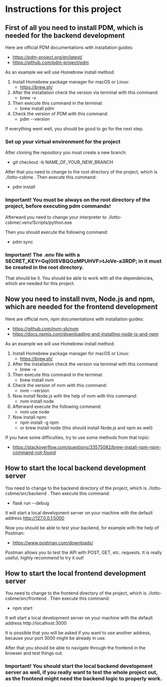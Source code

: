 # Instructions for this project

## First of all you need to install PDM, which is needed for the backend development

Here are official PDM documentations with installation guides:

- https://pdm-project.org/en/latest/
- https://github.com/pdm-project/pdm

As an example we will use Homebrew install method:
1. Install Homebrew package manager for macOS or Linux:
    - https://brew.sh/
2. After the installation check the version via terminal with this command:
    - brew -v
3. Then execute this command in the terminal: 
   - brew install pdm
4. Check the version of PDM with this command:
   - pdm --version

If everything went well, you should be good to go for the next step.

### Set up your virtual environment for the project

After cloning the repository you must create a new branch:

- git checkout -b NAME_OF_YOUR_NEW_BRANCH

After that you need to change to the root directory of the project, which is ./lotto-csbme . 
Then execute this command:
- pdm install

### Important! You must be always on the root directory of the project, before executing pdm commands!

Afterward you need to change your interpreter to ./lotto-csbme/.venv/Scripts/python.exe

Then you should execute the following command:
- pdm sync

### Important! The .env file with a SECRET_KEY=Gq(0ISVBQOzMPUHVF>tJoVe-a3RDP; in it must be created in the root directory.

That should be it. You should be able to work with all the dependencies, which are needed for this project.

## Now you need to install nvm, Node.js and npm, which are needed for the frontend development

Here are official nvm, npm documentations with installation guides:

- https://github.com/nvm-sh/nvm
- https://docs.npmjs.com/downloading-and-installing-node-js-and-npm

As an example we will use Homebrew install method:
1. Install Homebrew package manager for macOS or Linux:
    - https://brew.sh/
2. After the installation check the version via terminal with this command:
    - brew -v
3. Then execute this command in the terminal: 
   - brew install nvm
4. Check the version of nvm with this command:
   - nvm --version
5. Now install Node.js with the help of nvm with this command:
   - nvm install node 
6. Afterward execute the following command:
   - nvm use node
7. Now install npm:
   - npm install -g npm
   - or brew install node (this should install Node.js and npm as well)

If you have some difficulties, try to use some methods from that topic:
- https://stackoverflow.com/questions/33575082/brew-install-npm-npm-command-not-found

## How to start the local backend development server 

You need to change to the backend directory of the project, which is ./lotto-csbme/src/backend . 
Then execute this command:
   - flask run --debug

It will start a local development server on your machine with the default address http://127.0.0.1:5000

Now you should be able to test your backend, for example with the help of Postman:
- https://www.postman.com/downloads/

Postman allows you to test the API with POST, GET, etc. requests. 
It is really useful, highly recommend to try it out!

## How to start the local frontend development server

You need to change to the frontend directory of the project, which is ./lotto-csbme/src/frontend . 
Then execute this command:
   - npm start

It will start a local development server on your machine with the default address http://localhost:3000

It is possible that you will be asked if you want to use another address, because your port 3000 might be already in use.

After that you should be able to navigate through the frontend in the browser and test things out. 

### Important! You should start the local backend development server as well, if you really want to test the whole project out, as the frontend might need the backend logic to properly work.

